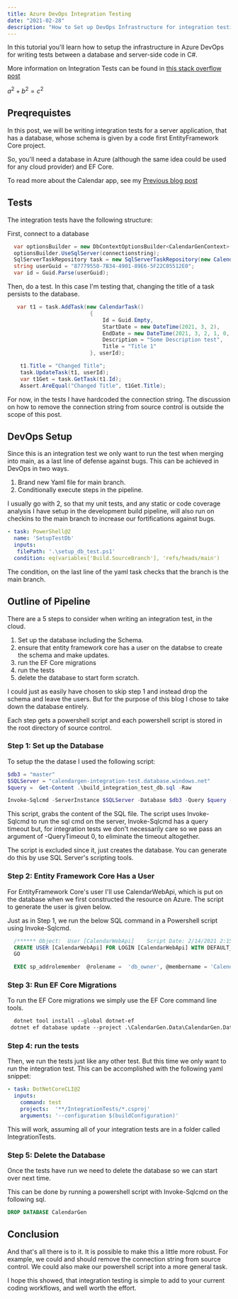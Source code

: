 ```yaml
---
title: Azure DevOps Integration Testing
date: "2021-02-28"
description: "How to Set up DevOps Infrastructure for integration testing"
---
```


In this tutorial you'll learn how to setup the infrastructure in Azure
DevOps for writing tests between a database and server-side code in C#.

More information on Integration Tests can be found in
<a href='https://stackoverflow.com/questions/5357601/whats-the-difference-between-unit-tests-and-integration-tests'>this stack overflow post </a>

$a^2 + b^2 = c^2$

## Preqrequistes

In this post, we will be writing integration tests for a server application,
that has a database, whose schema is given by a code first EntityFramework Core
project.

So, you'll need a database in Azure (although the same idea could be used for 
any cloud provider) and EF Core. 

To read more about the Calendar app, see my 
<a href='/property_testing/'>Previous blog post</a>

## Tests

The integration tests have the following structure:

First, connect to a database

```csharp
  var optionsBuilder = new DbContextOptionsBuilder<CalendarGenContext>();
  optionsBuilder.UseSqlServer(connectionstring);
  SqlServerTaskRepository task = new SqlServerTaskRepository(new CalendarGenContext(optionsBuilder.Options));
  string userGuid = "87779550-7B34-4901-89E6-5F22C05512E0";
  var id = Guid.Parse(userGuid);
```

Then, do a test. In this case I'm testing that,
changing the title of a task persists to the database.

```csharp
   var t1 = task.AddTask(new CalendarTask()
                          {
                              Id = Guid.Empty,
                              StartDate = new DateTime(2021, 3, 2),
                              EndDate = new DateTime(2021, 3, 2, 1, 0, 0),
                              Description = "Some Description test",
                              Title = "Title 1"
                          }, userId);

    t1.Title = "Changed Title";
    task.UpdateTask(t1, userId);
    var t1Get = task.GetTask(t1.Id);
    Assert.AreEqual("Changed Title", t1Get.Title);
```

For now, in the tests I have hardcoded the connection string. The discussion
on how to remove the connection string from source control is outside the
scope of this post.

## DevOps Setup

Since this is an integration test we only want to run the test when merging into main, as a 
last line of defense against bugs. This can be achieved in DevOps in 
two ways. 
  1. Brand new Yaml file for main branch.
  2. Conditionally execute steps in the pipeline.

I usually go with 2, so that my unit tests, and any static or code 
coverage analysis I have setup in the development build pipeline, 
will also run on checkins to the main branch to increase our fortifications against 
bugs.

```yaml
- task: PowerShell@2
  name: 'SetupTestDb'
  inputs:
   filePath: '.\setup_db_test.ps1'
  condition: eq(variables['Build.SourceBranch'], 'refs/heads/main')
```

The condition, on the last line of the yaml task checks that the branch is the main branch.

## Outline of Pipeline

There are a 5 steps to consider when writing an integration test,
in the cloud.

  1. Set up the database including the Schema.
  2. ensure that entity framework core has a user on the databse to create
  the schema and make updates.
  3. run the EF Core migrations
  4. run the tests
  5. delete the database to start form scratch.

I could just as easily have chosen to skip step 1 and instead
drop the schema and leave the users. But for the purpose of
this blog I chose to take down the database entirely.

Each step gets a powershell script and each powershell script is stored in
the root directory of source control.

### Step 1: Set up the Database

To setup the the datase I used the following script:

```powershell
$db3 = "master"
$SQLServer = "calendargen-integration-test.database.windows.net"
$query =  Get-Content .\build_integration_test_db.sql -Raw

Invoke-Sqlcmd -ServerInstance $SQLServer -Database $db3 -Query $query -Username "*" -Password "*" -Verbose -QueryTimeout 0
```

This script, grabs the content of the SQL file.
The script uses Invoke-Sqlcmd to run the sql cmd on the server,
Invoke-Sqlcmd has a query timeout but, for integration tests we don't
necessarily care so we pass an argument of -QueryTimeout 0, to eliminate
the timeout altogether.

The script is excluded since it, just creates the database. You can generate 
do this by use SQL Server's scripting tools.

### Step 2: Entity Framework Core Has a User

For EntityFramework Core's user I'll use CalendarWebApi, which is put on
the database when we first constructed the resource on Azure. 
The script to generate the user is given below. 

Just as in Step 1, we run the below SQL command 
in a Powershell script using Invoke-Sqlcmd.

```SQL
  /****** Object:  User [CalendarWebApi]    Script Date: 2/14/2021 2:15:42 PM ******/
  CREATE USER [CalendarWebApi] FOR LOGIN [CalendarWebApi] WITH DEFAULT_SCHEMA=[dbo]
  GO

  EXEC sp_addrolemember  @rolename =  'db_owner', @membername = 'CalendarWebApi'  
```

### Step 3: Run EF Core Migrations

To run the EF Core migrations we simply use the EF Core command line tools.

```ps
  dotnet tool install --global dotnet-ef
 dotnet ef database update --project .\CalendarGen.Data\CalendarGen.Data.csproj --connection "*" --startup-project CalendarGen.WebApi\CalendarGen.WebApi.csproj --context CalendarGenContext
```

### Step 4:  run the tests

Then, we run the tests just like any other test.
But this time we only want to run the integration test. This can
be accomplished with the following yaml snippet:

```yaml
- task: DotNetCoreCLI@2
  inputs:
    command: test
    projects:  '**/IntegrationTests/*.csproj'
    arguments: '--configuration $(buildConfiguration)'
```

This will work, assuming all of your integration tests are in a 
folder called IntegrationTests.

### Step 5: Delete the Database

Once the tests have run we need to delete the database so we 
can start over next time.

This can be done by running a powershell script with Invoke-Sqlcmd on the 
following sql.

```SQL
DROP DATABASE CalendarGen
```

## Conclusion

And that's all there is to it. It is possible to make this a little
more robust. For example, we could and should remove the connection string
from source control. We could also make our powershell script into a more
general task. 

I hope this showed, that integration testing is simple to add to 
your current coding workflows, and well worth the effort.